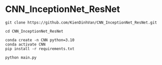 # CNN_InceptionNet_ResNet
~~~
git clone https://github.com/KienDinhVan/CNN_InceptionNet_ResNet.git
~~~
~~~
cd CNN_InceptionNet_ResNet
~~~
~~~
conda create -n CNN python=3.10
conda activate CNN
pip install -r requirements.txt
~~~
~~~
python main.py
~~~
